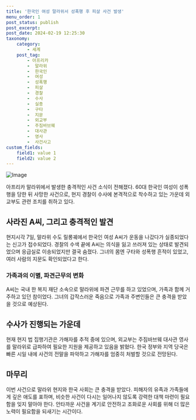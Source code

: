 ```yaml
---
title: '한국인 여성 말라위서 성폭행 후 피살 사건 발생'
menu_order: 1
post_status: publish
post_excerpt: 
post_date: 2024-02-19 12:25:30
taxonomy:
    category:
        - 세계
    post_tag:
        - 아프리카
        -  말라위
        -  한국인
        -  여성
        -  성폭행
        -  피살
        -  경찰
        -  수사
        -  실종
        -  구타
        -  지문
        -  외교부
        -  주짐바브웨
        -  대사관
        -  영사
        -  사건사고
custom_fields:
    field1: value 1
    field2: value 2
---
```


![Image](https://imgnews.pstatic.net/image/660/2024/02/12/0000055437_001_20240212215801711.jpg?type=w647)

아프리카 말라위에서 발생한 충격적인 사건 소식이 전해졌다. 60대 한국인 여성이 성폭행을 당한 뒤 사망한 사건으로, 현지 경찰이 수사에 본격적으로 착수하고 있는 가운데 외교부도 관련 조치를 취하고 있다.
## 사라진 A씨, 그리고 충격적인 발견
현지시각 7일, 말라위 수도 릴롱궤에서 한국인 여성 A씨가 운동을 나갔다가 실종되었다는 신고가 접수되었다. 경찰의 수색 끝에 A씨는 의식을 잃고 쓰러져 있는 상태로 발견되었으며 응급실로 이송되었지만 결국 숨졌다. 그녀의 몸엔 구타와 성폭행 흔적이 있었고, 여러 사람의 지문도 확인되었다고 한다.
### 가족과의 이별, 파견근무의 변화
A씨는 국내 한 복지 재단 소속으로 말라위에 파견 근무를 하고 있었으며, 가족과 함께 거주하고 있던 참이었다. 그녀의 갑작스러운 죽음으로 가족과 주변인들은 큰 충격을 받았을 것으로 예상된다.
## 수사가 진행되는 가운데
현재 현지 법 집행기관은 가해자를 추적 중에 있으며, 외교부는 주짐바브웨 대사관 영사를 말라위로 급파하여 필요한 지원을 제공하고 있음을 밝혔다. 한국 정부와 지역 당국은 빠른 시일 내에 사건의 전말을 파악하고 가해자를 엄중히 처벌할 것으로 전망된다.
## 마무리
이번 사건으로 말라위 현지와 한국 사회는 큰 충격을 받았다. 피해자의 유족과 가족들에게 깊은 애도를 표하며, 비슷한 사건이 다시는 일어나지 않도록 강력한 대책 마련이 필요함을 잊지 말아야 한다. 안타까운 사건을 계기로 안전하고 조화로운 사회를 위해 더 많은 노력이 필요함을 되새기는 시간이다.
